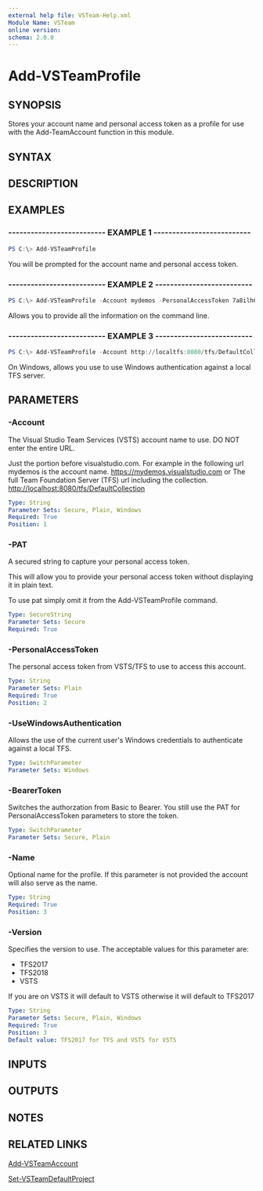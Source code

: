 ```yaml
---
external help file: VSTeam-Help.xml
Module Name: VSTeam
online version:
schema: 2.0.0
---
```


# Add-VSTeamProfile

## SYNOPSIS

Stores your account name and personal access token as a profile for use with
the Add-TeamAccount function in this module.

## SYNTAX

## DESCRIPTION

## EXAMPLES

### -------------------------- EXAMPLE 1 --------------------------

```PowerShell
PS C:\> Add-VSTeamProfile
```

You will be prompted for the account name and personal access token.

### -------------------------- EXAMPLE 2 --------------------------

```PowerShell
PS C:\> Add-VSTeamProfile -Account mydemos -PersonalAccessToken 7a8ilh6db4aforlrnrqmdrxdztkjvcc4uhlh5vgbteserp3mziwnga -Version TFS2018
```

Allows you to provide all the information on the command line.

### -------------------------- EXAMPLE 3 --------------------------

```PowerShell
PS C:\> Add-VSTeamProfile -Account http://localtfs:8080/tfs/DefaultCollection -UseWindowsAuthentication
```

On Windows, allows you use to use Windows authentication against a local TFS server.

## PARAMETERS

### -Account

The Visual Studio Team Services (VSTS) account name to use.
DO NOT enter the entire URL.

Just the portion before visualstudio.com. For example in the
following url mydemos is the account name.
<https://mydemos.visualstudio.com>
or
The full Team Foundation Server (TFS) url including the collection.
<http://localhost:8080/tfs/DefaultCollection>

```yaml
Type: String
Parameter Sets: Secure, Plain, Windows
Required: True
Position: 1
```

### -PAT

A secured string to capture your personal access token.

This will allow you to provide your personal access token
without displaying it in plain text.

To use pat simply omit it from the Add-VSTeamProfile command.

```yaml
Type: SecureString
Parameter Sets: Secure
Required: True
```

### -PersonalAccessToken

The personal access token from VSTS/TFS to use to access this account.

```yaml
Type: String
Parameter Sets: Plain
Required: True
Position: 2
```

### -UseWindowsAuthentication

Allows the use of the current user's Windows credentials to authenticate against a local TFS.

```yaml
Type: SwitchParameter
Parameter Sets: Windows
```

### -BearerToken

Switches the authorzation from Basic to Bearer.  You still use the PAT for PersonalAccessToken parameters to store the token.

```yaml
Type: SwitchParameter
Parameter Sets: Secure, Plain
```

### -Name

Optional name for the profile. If this parameter is not provided the account will also serve as the name.

```yaml
Type: String
Required: True
Position: 3
```

### -Version

Specifies the version to use. The acceptable values for this parameter are:

- TFS2017
- TFS2018
- VSTS

If you are on VSTS it will default to VSTS otherwise it will default to TFS2017

```yaml
Type: String
Parameter Sets: Secure, Plain, Windows
Required: True
Position: 3
Default value: TFS2017 for TFS and VSTS for VSTS
```

## INPUTS

## OUTPUTS

## NOTES

## RELATED LINKS

[Add-VSTeamAccount](Add-VSTeamAccount.md)

[Set-VSTeamDefaultProject](Set-VSTeamDefaultProject.md)